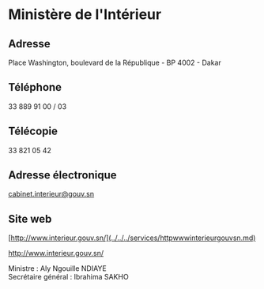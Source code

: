 # Ministère de l'Intérieur

**Adresse**
-----------

Place Washington, boulevard de la République - BP 4002 - Dakar

**Téléphone**
-------------

33 889 91 00 / 03

**Télécopie**
-------------

33 821 05 42

**Adresse électronique**
------------------------

[cabinet.interieur@gouv.sn](../../../services/cabinetinterieurgouvsn.md)

**Site web**
------------

[http://www.interieur.gouv.sn/](../../../services/httpwwwinterieurgouvsn.md)

http://www.interieur.gouv.sn/

Ministre : Aly Ngouille NDIAYE  
Secrétaire général : Ibrahima SAKHO